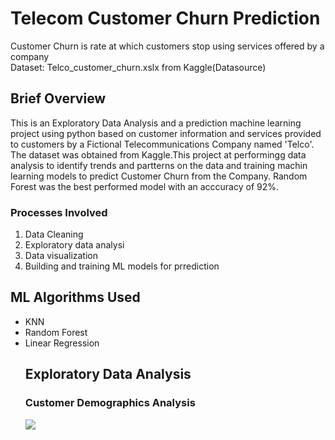 <h1>Telecom Customer Churn Prediction</h1>
  Customer Churn is rate at which customers stop using services offered by a company</br>
 Dataset: Telco_customer_churn.xslx from Kaggle(Datasource)
 <h2>Brief Overview</h2>
This is an Exploratory Data Analysis and a prediction machine learning project using python based on customer information and services provided to customers 
by a Fictional Telecommunications Company named 'Telco'. The dataset was obtained from Kaggle.This project at performingg data analysis to identify trends and partterns on the data and training machin learning models to predict Customer Churn from the Company. Random Forest was the best performed model with an acccuracy of 92%.
<h3>Processes Involved</h3>
<ol>
  <li> Data Cleaning</li>
  <li> Exploratory data analysi</li>
  <li> Data visualization</li>
  <li> Building and training ML models for prrediction</li>
  </ol>
<h2>ML Algorithms Used</h2>
<ul>
  <li>KNN</li>
  <li>Random Forest</li>
  <li>Linear Regression</li
</ul>
    <h2>Exploratory Data Analysis</h2>
    <h3>Customer Demographics Analysis</h3>
<img src = "https://user-images.githubusercontent.com/20658442/175783552-b4f14f58-f24e-45d7-8ca6-04ee6e43eefd.png"> </img>
